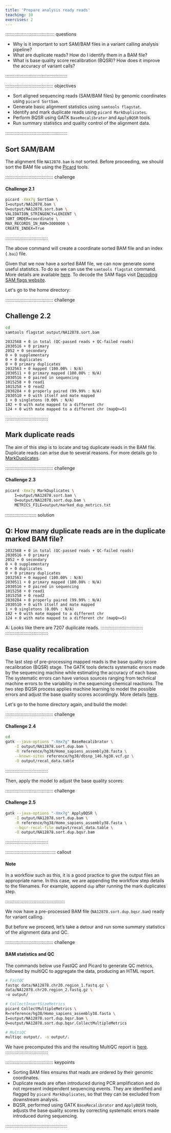 ```yaml
---
title: 'Prepare analysis ready reads'
teaching: 10
exercises: 2
---
```


:::::::::::::::::::::::::::::::::::::: questions 

- Why is it important to sort SAM/BAM files in a variant calling analysis pipeline?
- What are duplicate reads? How do I identify them in a BAM file?
- What is base quality score recalibration (BQSR)? How does it improve the accuracy of variant calls?

::::::::::::::::::::::::::::::::::::::::::::::::

::::::::::::::::::::::::::::::::::::: objectives

- Sort aligned sequencing reads (SAM/BAM files) by genomic coordinates using `picard SortSam`.
- Generate basic alignment statistics using `samtools flagstat`.
- Identify and mark duplicate reads using `picard MarkDuplicates`.
- Perform BQSR using GATK `BaseRecalibrator` and `ApplyBQSR` tools.
- Run summary statistics and quality control of the alignment data. 

::::::::::::::::::::::::::::::::::::::::::::::::

## Sort SAM/BAM

The alignment file `NA12878.bam` is not sorted. Before proceeding, we should sort the BAM file using the [Picard](https://broadinstitute.github.io/picard/) tools.

::::::::::::::::::::::::::::::::::::: challenge 

#### Challenge 2.1

```bash
picard -Xmx7g SortSam \
I=output/NA12878.bam \
O=output/NA12878.sort.bam \
VALIDATION_STRINGENCY=LENIENT \
SORT_ORDER=coordinate \
MAX_RECORDS_IN_RAM=3000000 \
CREATE_INDEX=True
```
:::::::::::::::::::::::::::::::::

The above command will create a coordinate sorted BAM file and an index (`.bai`) file. 

Given that we now have a sorted BAM file, we can now generate some useful statistics. To do so we can use the `samtools flagstat` command. More details are available [here](https://www.htslib.org/doc/samtools-flagstat.html). To decode the SAM flags visit [Decoding SAM flags website](https://broadinstitute.github.io/picard/explain-flags.html).

Let's go to the home directory:

::::::::::::::::::::::::::::::::::::: challenge 

## Challenge 2.2

```bash
cd
samtools flagstat output/NA12878.sort.bam
```
 
```output
2032568 + 0 in total (QC-passed reads + QC-failed reads)
2030516 + 0 primary
2052 + 0 secondary
0 + 0 supplementary
0 + 0 duplicates
0 + 0 primary duplicates
2032563 + 0 mapped (100.00% : N/A)
2030511 + 0 primary mapped (100.00% : N/A)
2030516 + 0 paired in sequencing
1015258 + 0 read1
1015258 + 0 read2
2030284 + 0 properly paired (99.99% : N/A)
2030510 + 0 with itself and mate mapped
1 + 0 singletons (0.00% : N/A)
182 + 0 with mate mapped to a different chr
124 + 0 with mate mapped to a different chr (mapQ>=5)
```
:::::::::::::::::::::::::::::::::

## Mark duplicate reads

The aim of this step is to locate and tag duplicate reads in the BAM file. Duplicate reads can arise due to several reasons. For more details go to [MarkDuplicates](https://gatk.broadinstitute.org/hc/en-us/articles/360037052812-MarkDuplicates-Picard).

::::::::::::::::::::::::::::::::::::: challenge 

#### Challenge 2.3

```bash
picard -Xmx7g MarkDuplicates \
    I=output/NA12878.sort.bam \
    O=output/NA12878.sort.dup.bam \
    METRICS_FILE=output/marked_dup_metrics.txt
```
:::::::::::::::::::::::: solution 

## Q: How many duplicate reads are in the duplicate marked BAM file?
 
```output
2032568 + 0 in total (QC-passed reads + QC-failed reads)
2030516 + 0 primary
2052 + 0 secondary
0 + 0 supplementary
0 + 0 duplicates
0 + 0 primary duplicates
2032563 + 0 mapped (100.00% : N/A)
2030511 + 0 primary mapped (100.00% : N/A)
2030516 + 0 paired in sequencing
1015258 + 0 read1
1015258 + 0 read2
2030284 + 0 properly paired (99.99% : N/A)
2030510 + 0 with itself and mate mapped
1 + 0 singletons (0.00% : N/A)
182 + 0 with mate mapped to a different chr
124 + 0 with mate mapped to a different chr (mapQ>=5)
```
A: Looks like there are 7207 duplicate reads.
:::::::::::::::::::::::::::::::::
:::::::::::::::::::::::::::::::::

## Base quality recalibration

The last step of pre-processing mapped reads is the base quality score recalibration (BQSR) stage. The GATK tools detects systematic errors made by the sequencing machine while estimating the accuracy of each base. The systematic errors can have various sources ranging from technical machine errors to the variability in the sequencing chemical reactions. The two step BQSR process applies machine learning to model the possible errors and adjust the base quality scores accordingly. More details [here](https://gatk.broadinstitute.org/hc/en-us/articles/360035890531-Base-Quality-Score-Recalibration-BQSR).

Let's go to the home directory again, and build the model:

::::::::::::::::::::::::::::::::::::: challenge 

#### Challenge 2.4

```bash
cd
gatk --java-options "-Xmx7g" BaseRecalibrator \
    -I output/NA12878.sort.dup.bam \
    -R reference/hg38/Homo_sapiens_assembly38.fasta \
    --known-sites reference/hg38/dbsnp_146.hg38.vcf.gz \
    -O output/recal_data.table
```
:::::::::::::::::::::::::::::::::

Then, apply the model to adjust the base quality scores:

::::::::::::::::::::::::::::::::::::: challenge 

#### Challenge 2.5

```bash
gatk --java-options "-Xmx7g" ApplyBQSR \
    -I output/NA12878.sort.dup.bam \
    -R reference/hg38/Homo_sapiens_assembly38.fasta \
    --bqsr-recal-file output/recal_data.table \
    -O output/NA12878.sort.dup.bqsr.bam
```
:::::::::::::::::::::::::::::::::

::::::::::::::::::::::::::::::::::::::: callout

#### Note
In a workflow such as this, it is a good practice to give the output files an appropriate name. In this case, we are appending the workflow step details to the filenames. For example, append `dup` after running the mark duplicates step.

::::::::::::::::::::::::::::::::::::::::::::::

We now have a pre-processed BAM file (`NA12878.sort.dup.bqsr.bam`) ready for variant calling.

But before we proceed, let’s take a detour and run some summary statistics of the alignment data and QC. 

::::::::::::::::::::::::::::::::::::: challenge 

#### BAM statistics and QC

The commands below use FastQC and Picard to generate QC metrics, followed by multiQC to aggregate the data, producing an HTML report.

```bash
# FastQC
fastqc data/NA12878.chr20.region_1.fastq.gz \
data/NA12878.chr20.region_2.fastq.gz \
-o output/

# CollectInsertSizeMetrics
picard CollectMultipleMetrics \
R=reference/hg38/Homo_sapiens_assembly38.fasta \
I=output/NA12878.sort.dup.bqsr.bam \
O=output/NA12878.sort.dup.bqsr.CollectMultipleMetrics

# MultiQC
multiqc output/. -o output/.
```
We have precomputed this and the resulting MultiQC report is [here](https://www.melbournebioinformatics.org.au/tutorials/tutorials/variant_calling_gatk1/files/multiqc_report.html).
:::::::::::::::::::::::::::::::::

::::::::::::::::::::::::::::::::::::: keypoints 

- Sorting BAM files ensures that reads are ordered by their genomic coordinates.
- Duplicate reads are often introduced during PCR amplification and do not represent independent sequencing events. They are identified and flagged by `picard MarkDuplicates`, so that they can be excluded from downstream analysis.
- BQSR, performed using GATK `BaseRecalibrator` and `ApplyBQSR` tools, adjusts the base quality scores by correcting systematic errors made introduced during sequencing. 

::::::::::::::::::::::::::::::::::::::::::::::::

